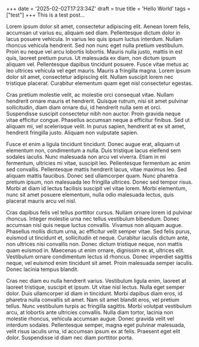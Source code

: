 +++
date = '2025-02-02T17:23:34Z'
draft = true
title = 'Hello World'
tags = ["test"]
+++
This is a test post...

Lorem ipsum dolor sit amet, consectetur adipiscing elit. Aenean lorem felis, accumsan ut varius eu, aliquam sed diam. Pellentesque dictum dolor in lacus posuere vehicula. In varius leo quis ipsum luctus interdum. Nullam rhoncus vehicula hendrerit. Sed non nunc eget nulla pretium vestibulum. Proin eu neque vel arcu lobortis lobortis. Mauris nulla justo, mattis in est quis, laoreet pretium purus. Ut malesuada ex diam, non dictum ipsum aliquam vel. Pellentesque dapibus tincidunt posuere. Fusce vitae metus ac leo ultrices vehicula vel eget mauris. Mauris a fringilla magna. Lorem ipsum dolor sit amet, consectetur adipiscing elit. Nullam suscipit lorem nec tristique placerat. Curabitur elementum quam eget nisl consectetur egestas.

Cras pretium molestie velit, ac molestie orci consequat vitae. Nullam hendrerit ornare mauris et hendrerit. Quisque rutrum, nisi sit amet pulvinar sollicitudin, diam diam ornare dui, id hendrerit nulla sem et orci. Suspendisse suscipit consectetur nibh non auctor. Proin gravida neque vitae efficitur congue. Phasellus accumsan neque a efficitur finibus. Sed ut aliquam mi, vel scelerisque velit. In purus sapien, hendrerit at ex sit amet, hendrerit fringilla justo. Aliquam non vulputate sapien.

Fusce et enim a ligula tincidunt tincidunt. Donec augue erat, aliquam ut elementum non, condimentum a nulla. Duis tristique lacus eleifend sem sodales iaculis. Nunc malesuada non arcu vel viverra. Etiam in mi fermentum, ultricies mi vitae, suscipit leo. Pellentesque fermentum ac enim sed convallis. Pellentesque mattis hendrerit lacus, vitae maximus leo. Sed aliquam mattis faucibus. Donec sed ullamcorper quam. Nunc pharetra pretium ipsum, non malesuada leo fringilla ultrices. Donec sed tempor risus. Morbi at diam id lectus facilisis suscipit vel vitae lorem. Morbi elementum, nunc sit amet posuere elementum, nulla odio malesuada lectus, quis placerat mauris arcu vel nisl.

Cras dapibus felis vel tellus porttitor cursus. Nullam ornare lorem id pulvinar rhoncus. Integer molestie urna nec tellus vestibulum bibendum. Donec accumsan nisl quis neque luctus convallis. Vivamus non aliquam augue. Phasellus mollis dictum urna, ac efficitur velit semper vitae. Sed felis purus, euismod ut tincidunt et, sollicitudin et neque. Curabitur iaculis dictum ante, non ultrices nisi convallis non. Donec dictum tristique neque, non mattis quam euismod in. Maecenas ut enim ornare, dignissim ex at, ultrices elit. Vestibulum ornare condimentum lectus id rhoncus. Donec imperdiet sagittis neque, vel euismod enim tincidunt sit amet. Proin malesuada semper iaculis. Donec lacinia tempus blandit.

Cras nec diam eu nulla hendrerit varius. Vestibulum ligula enim, laoreet at laoreet tristique, suscipit et ipsum. Ut vitae nisl lectus. Nulla eget semper dolor. Duis ullamcorper id diam in tincidunt. Morbi dapibus diam eros, id pharetra nulla convallis sit amet. Nam sit amet blandit eros, vel pretium tellus. Nunc vestibulum turpis ac fringilla sagittis. Morbi volutpat vestibulum arcu, at lobortis ante ultricies convallis. Nulla diam tortor, lacinia non molestie rhoncus, vehicula accumsan augue. Donec gravida velit vel interdum sodales. Pellentesque semper, magna eget pulvinar malesuada, velit risus iaculis urna, id accumsan ipsum ex at felis. Praesent eget elit dolor. Suspendisse id diam nec diam porttitor porta. 
